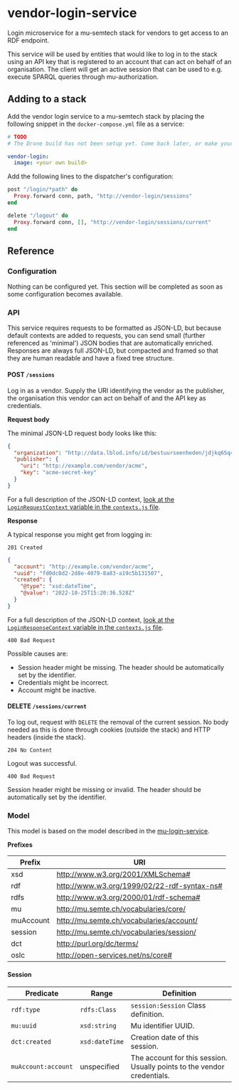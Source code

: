 # vendor-login-service

Login microservice for a mu-semtech stack for vendors to get access to an RDF endpoint.

This service will be used by entities that would like to log in to the stack using an API key that is registered to an account that can act on behalf of an organisation. The client will get an active session that can be used to e.g. execute SPARQL queries through mu-authorization.

## Adding to a stack

Add the vendor login service to a mu-semtech stack by placing the following snippet in the `docker-compose.yml` file as a service:

```yaml
# TODO
# The Drone build has not been setup yet. Come back later, or make your own local build for now and use it like this:

vendor-login:
  image: <your own build>
```

Add the following lines to the dispatcher's configuration:

```elixir
post "/login/*path" do
  Proxy.forward conn, path, "http://vendor-login/sessions"
end

delete "/logout" do
  Proxy.forward conn, [], "http://vendor-login/sessions/current"
end
```

## Reference

### Configuration

Nothing can be configured yet. This section will be completed as soon as some configuration becomes available.

### API

This service requires requests to be formatted as JSON-LD, but because default contexts are added to requests, you can send small (further referenced as 'minimal') JSON bodies that are automatically enriched. Responses are always full JSON-LD, but compacted and framed so that they are human readable and have a fixed tree structure.

#### POST `/sessions`

Log in as a vendor. Supply the URI identifying the vendor as the publisher, the organisation this vendor can act on behalf of and the API key as credentials.

**Request body**

The minimal JSON-LD request body looks like this:

```json
{
  "organization": "http://data.lblod.info/id/bestuurseenheden/jdjkq65q4sdfqsdf4456654321fqsd456f321",
  "publisher": {
    "uri": "http://example.com/vendor/acme",
    "key": "acme-secret-key"
  }
}
```

For a full description of the JSON-LD context, [look at the `LoginRequestContext` variable in the `contexts.js` file](./lib/contexts.js#L1).

**Response**

A typical response you might get from logging in:

`201 Created`

```json
{
  "account": "http://example.com/vendor/acme",
  "uuid": "fd0dc8d2-2d8e-4079-8a83-a19c5b131507",
  "created": {
    "@type": "xsd:dateTime",
    "@value": "2022-10-25T15:20:36.528Z"
  }
}
```

For a full description of the JSON-LD context, [look at the `LoginResponseContext` variable in the `contexts.js` file](./lib/contexts.js#L16).

`400 Bad Request`

Possible causes are:

* Session header might be missing. The header should be automatically set by the identifier.
* Credentials might be incorrect.
* Account might be inactive.

#### DELETE `/sessions/current`

To log out, request with `DELETE` the removal of the current session. No body needed as this is done through cookies (outside the stack) and HTTP headers (inside the stack).

`204 No Content`

Logout was successful.

`400 Bad Request`

Session header might be missing or invalid. The header should be automatically set by the identifier.

### Model

This model is based on the model described in the [mu-login-service](https://github.com/mu-semtech/login-service).

**Prefixes**

| Prefix    | URI                                         |
|-----------|---------------------------------------------|
| xsd       | http://www.w3.org/2001/XMLSchema#           |
| rdf       | http://www.w3.org/1999/02/22-rdf-syntax-ns# |
| rdfs      | http://www.w3.org/2000/01/rdf-schema#       |
| mu        | http://mu.semte.ch/vocabularies/core/       |
| muAccount | http://mu.semte.ch/vocabularies/account/    |
| session   | http://mu.semte.ch/vocabularies/session/    |
| dct       | http://purl.org/dc/terms/                   |
| oslc      | http://open-services.net/ns/core#           |

#### Session

| Predicate           | Range          | Definition                                                              |
|---------------------|----------------|-------------------------------------------------------------------------|
| `rdf:type`          | `rdfs:Class`   | `session:Session` Class definition.                                     |
| `mu:uuid`           | `xsd:string`   | Mu identifier UUID.                                                     |
| `dct:created`       | `xsd:dateTime` | Creation date of this session.                                          |
| `muAccount:account` | unspecified    | The account for this session. Usually points to the vendor credentials. |
